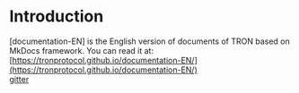 # Introduction
[documentation-EN] is the English version of documents of TRON based on MkDocs framework. You can read it at:  
[https://tronprotocol.github.io/documentation-EN/](https://tronprotocol.github.io/documentation-EN/)  
[gitter](https://gitter.im/tronprotocol/documentation)  
